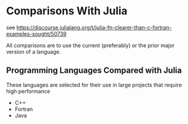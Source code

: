 # Comparisons With Julia
see https://discourse.julialang.org/t/julia-fn-clearer-than-c-fortran-examples-sought/50739

All comparisons are to use the current (preferably) or the prior major version of a language.

## Programming Languages Compared with Julia

These languages are selected for their use in large projects that require high performance

- C++
- Fortran
- Java


